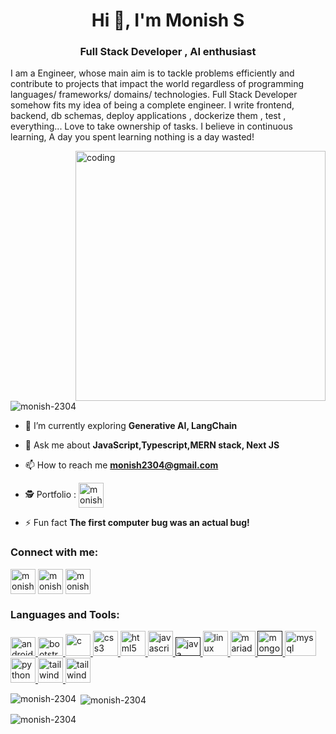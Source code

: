 <h1 align="center">Hi 👋, I'm Monish S</h1>
<h3 align="center">Full Stack Developer , AI enthusiast </h3>
<p>I am a Engineer, whose main aim is to tackle problems efficiently and contribute to projects that impact the world regardless of programming languages/ frameworks/ domains/ technologies. Full Stack Developer somehow fits my idea of being a complete engineer. I write frontend, backend, db schemas, deploy applications , dockerize them , test , everything... Love to take ownership of tasks. I believe in continuous learning, A day you spent learning nothing is a day wasted!</p>
<img align="right" alt="coding" width="400" src="https://i.pinimg.com/originals/e8/f4/53/e8f453469a3ec97ecd354df465d73913.gif">
<p align="left"> <img src="https://komarev.com/ghpvc/?username=monish-2304&label=Profile%20views&color=10da32&style=flat-square" alt="monish-2304" /> </p>

- 🌱 I’m currently exploring **Generative AI, LangChain**

- 💬 Ask me about **JavaScript,Typescript,MERN stack, Next JS**

- 📫 How to reach me **monish2304@gmail.com**
  
- 🕵️ Portfolio : <a href="https://monish-s.netlify.app/" target="blank"><img align="center" src="https://encrypted-tbn0.gstatic.com/images?q=tbn:ANd9GcSmEivGnbCwAT6QkNLq7IZoWiG1hIAJiQwXkQ&s" alt="monish2304" height="40" width="40"/></a>

- ⚡ Fun fact **The first computer bug was an actual bug!**

<h3 align="left">Connect with me:</h3>
<p align="left">
<a href="https://linkedin.com/in/monish2304" target="blank"><img align="center" src="https://img.freepik.com/premium-vector/square-linkedin-logo-isolated-white-background_469489-892.jpg" alt="monish2304" height="40" width="40" /></a>
<a href="https://instagram.com/monish._.23" target="blank"><img align="center" src="https://upload.wikimedia.org/wikipedia/commons/thumb/a/a5/Instagram_icon.png/600px-Instagram_icon.png" alt="monish._.23" height="40" width="40" /></a>
<a href="https://auth.geeksforgeeks.org/user/monish2304" target="blank"><img align="center" src="https://encrypted-tbn0.gstatic.com/images?q=tbn:ANd9GcSp7nnuHVZv_MWSqfCeTaBjYaV5o3-QNqFSTQ&s" alt="monish2304" height="40" width="40" /></a>
</p>

<h3 align="left">Languages and Tools:</h3>
<p align="left"> <a href="https://developer.android.com" target="_blank" rel="noreferrer"> <img src="https://logolook.net/wp-content/uploads/2021/07/Android-Emblem.png" alt="android" width="40" height="30"/> </a> 
<a href="https://getbootstrap.com" target="_blank" rel="noreferrer"> <img src="https://upload.wikimedia.org/wikipedia/commons/thumb/b/b2/Bootstrap_logo.svg/1280px-Bootstrap_logo.svg.png" alt="bootstrap" width="40" height="30"/> </a> 
<a href="https://www.w3schools.com/cpp/" target="_blank" rel="noreferrer"> <img src="https://upload.wikimedia.org/wikipedia/commons/thumb/1/18/ISO_C%2B%2B_Logo.svg/1822px-ISO_C%2B%2B_Logo.svg.png" alt="c" width="40" height="35"/> </a>
<a href="https://www.w3schools.com/css/" target="_blank" rel="noreferrer"> <img src="https://w7.pngwing.com/pngs/509/571/png-transparent-cascading-style-sheets-logo-css3-html-web-development-world-wide-web-blue-angle-web-design.png" alt="css3" width="40" height="40"/> </a>
<a href="https://www.w3.org/html/" target="_blank" rel="noreferrer"> <img src="https://cdn.pixabay.com/photo/2017/08/05/11/16/logo-2582748_960_720.png" alt="html5" width="40" height="40"/> </a> 
<a href="https://developer.mozilla.org/en-US/docs/Web/JavaScript" target="_blank" rel="noreferrer"> <img src="https://upload.wikimedia.org/wikipedia/commons/thumb/6/6a/JavaScript-logo.png/800px-JavaScript-logo.png" alt="javascript" width="40" height="40"/> </a>
<a href="" target="_blank" rel="noreferrer"> <img src="https://cdn.icon-icons.com/icons2/2415/PNG/512/java_original_wordmark_logo_icon_146459.png" alt="java" width="40" height="30"/> </a>
<a href="https://www.linux.org/" target="_blank" rel="noreferrer"> <img src="https://1000logos.net/wp-content/uploads/2017/03/LINUX-LOGO.png" alt="linux" width="40" height="40"/> </a> <a href="https://mariadb.org/" target="_blank" rel="noreferrer"> <img src="https://www.vectorlogo.zone/logos/mariadb/mariadb-icon.svg" alt="mariadb" width="40" height="40"/> </a>
  <a href="" target="_blank" rel="noreferrer"> <img src="https://images.crunchbase.com/image/upload/c_lpad,h_256,w_256,f_auto,q_auto:eco,dpr_1/erkxwhl1gd48xfhe2yld" alt="mongodb" width="40" height="40"/> </a>
<a href="https://www.mysql.com/" target="_blank" rel="noreferrer"> <img src="https://intuji.com/_next/image/?url=https%3A%2F%2Fcms.intuji.com%2Fwp-content%2Fuploads%2F2023%2F10%2FMySQL.png&w=3840&q=75" alt="mysql" width="50" height="40"/> </a> 
<a href="https://www.python.org" target="_blank" rel="noreferrer"> <img src="https://upload.wikimedia.org/wikipedia/commons/thumb/c/c3/Python-logo-notext.svg/1869px-Python-logo-notext.svg.png" alt="python" width="40" height="40"/> </a>
<a href="https://tailwindcss.com/" target="_blank" rel="noreferrer"> <img src="https://cdn.iconscout.com/icon/free/png-256/free-react-1-282599.png" alt="tailwind" width="40" height="40"/> </a>
<a href="https://tailwindcss.com/" target="_blank" rel="noreferrer"> <img src="https://www.vectorlogo.zone/logos/tailwindcss/tailwindcss-icon.svg" alt="tailwind" width="40" height="40"/> </a> </p>

<p><img align="left" src="https://github-readme-stats.vercel.app/api/top-langs?username=monish-2304&show_icons=true&theme=dark&locale=en&layout=compact" alt="monish-2304" /></p>

<p>&nbsp;<img align="center" src="https://github-readme-stats.vercel.app/api?username=monish-2304&show_icons=true&theme=tokyonight&locale=en" alt="monish-2304" /></p>

<p><img align="center" src="https://github-readme-streak-stats.herokuapp.com/?user=monish-2304&theme=dark" alt="monish-2304" /></p>

